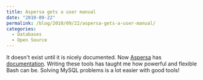```yaml
---
title: Aspersa gets a user manual
date: "2010-09-22"
permalink: /blog/2010/09/22/aspersa-gets-a-user-manual/
categories:
  - Databases
  - Open Source
---
```

It doesn't exist until it is nicely documented. Now [Aspersa][1] has [documentation][2]. Writing these tools has taught me how powerful and flexible Bash can be. Solving MySQL problems is a lot easier with good tools!

 [1]: http://code.google.com/p/aspersa/
 [2]: http://aspersa.googlecode.com/svn/html/index.html
